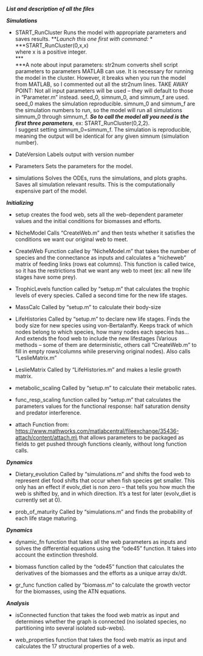 ***List and description of all the files***

***Simulations***

- START\_RunCluster Runs the model with appropriate parameters and saves
results. ***Launch this one first with command:* *\
***START\_RunCluster(0,x,x)\
where x is a positive integer.\
***\
***A note about input parameters: str2num converts shell script
parameters to parameters MATLAB can use. It is necessary for running the
model in the cluster. However, it breaks when you run the model from
MATLAB, so I commented out all the str2num lines. TAKE AWAY POINT: Not
all input parameters will be used – they will default to those in
“Parameter.m” instead. seed\_0, simnum\_0, and simnum\_f are used.
seed\_0 makes the simulation reproducible. simnum\_0 and simnum\_f are
the simulation numbers to run, so the model will run all simulations
simnum\_0 through simnum\_f. ***So to call the model all you need is the
first three parameters***, ex: START\_RunCluster(0,2,2).\
I suggest setting simnum\_0=simnum\_f. The simulation is reproducible,
meaning the output will be identical for any given simnum (simulation
number).

- DateVersion Labels output with version number

- Parameters Sets the parameters for the model.

- simulations Solves the ODEs, runs the simulations, and plots graphs.
Saves all simulation relevant results. This is the computationally
expensive part of the model.

***Initializing***

- setup creates the food web, sets all the web-dependent parameter
values and the initial conditions for biomasses and efforts.

- NicheModel Calls “CreateWeb.m” and then tests whether it satisfies the
conditions we want our original web to meet.

- CreateWeb Function called by “NicheModel.m” that takes the number of
species and the connectance as inputs and calculates a “nicheweb” matrix
of feeding links (rows eat columns). This function is called twice, so
it has the restrictions that we want any web to meet (ex: all new life
stages have some prey).

- TrophicLevels function called by “setup.m” that calculates the trophic
levels of every species. Called a second time for the new life stages.

- MassCalc Called by “setup.m” to calculate their body-size

- LifeHistories Called by “setup.m” to declare new life stages. Finds
the body size for new species using von-Bertalanffy. Keeps track of
which nodes belong to which species, how many nodes each species has…
And extends the food web to include the new lifestages (Various methods
– some of them are deterministic, others call “CreateWeb.m” to fill in
empty rows/columns while preserving original nodes). Also calls
“LeslieMatrix.m”

- LeslieMatrix Called by “LifeHistories.m” and makes a leslie growth
matrix.

- metabolic\_scaling Called by “setup.m” to calculate their metabolic
rates.

- func\_resp\_scaling function called by “setup.m” that calculates the
parameters values for the functional response: half saturation density
and predator interference.

- attach Function from:\
https://www.mathworks.com/matlabcentral/fileexchange/35436-attach/content/attach.m\
that allows parameters to be packaged as fields to get pushed through
functions cleanly, without long function calls.

***Dynamics***

- Dietary\_evolution Called by “simulations.m” and shifts the food web
to represent diet food shifts that occur when fish species get smaller.
This only has an effect if evolv\_diet is non zero – that tells you how
much the web is shifted by, and in which direction. It’s a test for
later (evolv\_diet is currently set at 0).

- prob\_of\_maturity Called by “simulations.m” and finds the probability
of each life stage maturing.

***Dynamics***

- dynamic\_fn function that takes all the web parameters as inputs and
solves the differential equations using the “ode45” function. It takes
into account the extinction threshold.

- biomass function called by the “ode45” function that calculates the
derivatives of the biomasses and the efforts as a unique array dx/dt.

- gr\_func function called by “biomass.m” to calculate the growth vector
for the biomasses, using the ATN equations.

***Analysis***

- isConnected function that takes the food web matrix as input and
determines whether the graph is connected (no isolated species, no
partitioning into several isolated sub-webs).

- web\_properties function that takes the food web matrix as input and
calculates the 17 structural properties of a web.
